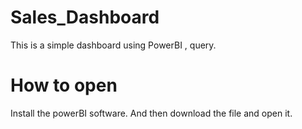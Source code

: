 # Sales_Dashboard
This is a simple dashboard using PowerBI , query.

# How to open
Install the powerBI software. And then download the file and open it.
